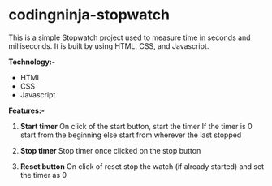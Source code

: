 # codingninja-stopwatch

This is a simple Stopwatch project used to measure time in seconds and milliseconds. It is built by using HTML, CSS, and Javascript.

**Technology:-**
- HTML
- CSS
- Javascript

**Features:-**
1. **Start timer**
On click of the start button, start the timer
If the timer is 0 start from the beginning else start from wherever the last stopped

2. **Stop timer**
Stop timer once clicked on the stop button

3. **Reset button**
On click of reset stop the watch (if already started) and set the timer as 0
